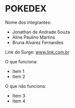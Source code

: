# POKEDEX

Nome dos integrantes: 
- Jonathan de Andrade Souza
- Aline Paulino Martins
- Bruna Alvarez Fernandes 

Link do Surge: www.link.com.br

O que funciona:
- Item 1
- Item 2

O que não funciona: 
- Item 3
- Item 4
